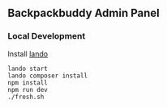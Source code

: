 ## Backpackbuddy Admin Panel

### Local Development
Install [lando](https://github.com/lando/lando/releases)

```
lando start
lando composer install
npm install
npm run dev
./fresh.sh
```
